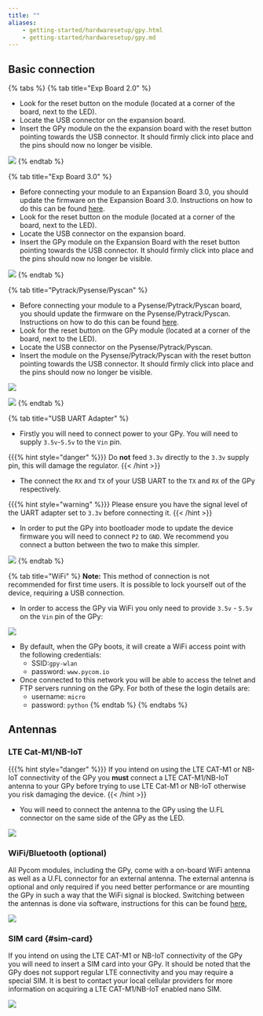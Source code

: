 ```yaml
---
title: ""
aliases:
    - getting-started/hardwaresetup/gpy.html
    - getting-started/hardwaresetup/gpy.md
---
```

## Basic connection

{% tabs %}
{% tab title="Exp Board 2.0" %}
* Look for the reset button on the module (located at a corner of the board, next to the LED).
* Locate the USB connector on the expansion board.
* Insert the GPy module on the the expansion board with the reset button pointing towards the USB connector. It should firmly click into place and the pins should now no longer be visible.

![](/gitbook/assets/expansion_board_2_gpy.png)
{% endtab %}

{% tab title="Exp Board 3.0" %}
* Before connecting your module to an Expansion Board 3.0, you should update the firmware on the Expansion Board 3.0. Instructions on how to do this can be found [here](https://docs.pycom.io/chapter/pytrackpysense/installation/firmware.html).
* Look for the reset button on the module (located at a corner of the board, next to the LED).
* Locate the USB connector on the expansion board.
* Insert the GPy module on the Expansion Board with the reset button pointing towards the USB connector. It should firmly click into place and the pins should now no longer be visible.

![](/gitbook/assets/expansion_board_3_gpy.png)
{% endtab %}

{% tab title="Pytrack/Pysense/Pyscan" %}
* Before connecting your module to a Pysense/Pytrack/Pyscan board, you should update the firmware on the Pysense/Pytrack/Pyscan. Instructions on how to do this can be found [here](https://docs.pycom.io/chapter/pytrackpysense/installation/firmware.html).
* Look for the reset button on the GPy module (located at a corner of the board, next to the LED).
* Locate the USB connector on the Pysense/Pytrack/Pyscan.
* Insert the module on the Pysense/Pytrack/Pyscan with the reset button pointing towards the USB connector. It should firmly click into place and the pins should now no longer be visible.

![](/gitbook/assets/pysense_gpy.png)

![](/gitbook/assets/pytrack_gpy.png)
{% endtab %}

{% tab title="USB UART Adapter" %}
* Firstly you will need to connect power to your GPy. You will need to supply `3.5v`-`5.5v` to the `Vin` pin.

{{{% hint style="danger" %}}}
Do **not** feed `3.3v` directly to the `3.3v` supply pin, this will damage the regulator.
{{< /hint >}}

* The connect the `RX` and `TX` of your USB UART to the `TX` and `RX` of the GPy respectively.

{{{% hint style="warning" %}}}
Please ensure you have the signal level of the UART adapter set to `3.3v` before connecting it.
{{< /hint >}}

* In order to put the GPy into bootloader mode to update the device firmware you will need to connect `P2` to `GND`. We recommend you connect a button between the two to make this simpler.

![](/gitbook/assets/uart_gpy.png)
{% endtab %}

{% tab title="WiFi" %}
**Note:** This method of connection is not recommended for first time users. It is possible to lock yourself out of the device, requiring a USB connection.

* In order to access the GPy via WiFi you only need to provide `3.5v` - `5.5v` on the `Vin` pin of the GPy:

![](/gitbook/assets/bare_gpy.png)

* By default, when the GPy boots, it will create a WiFi access point with the following credentials:
  * SSID:`gpy-wlan`
  * password: `www.pycom.io`
* Once connected to this network you will be able to access the telnet and FTP servers running on the GPy. For both of these the login details are:
  * username: `micro`
  * password: `python`
{% endtab %}
{% endtabs %}

## Antennas

### LTE Cat-M1/NB-IoT

{{{% hint style="danger" %}}}
If you intend on using the LTE CAT-M1 or NB-IoT connectivity of the GPy you **must** connect a LTE CAT-M1/NB-IoT antenna to your GPy before trying to use LTE Cat-M1 or NB-IoT otherwise you risk damaging the device.
{{< /hint >}}

* You will need to connect the antenna to the GPy using the U.FL connector on the same side of the GPy as the LED.

![](/gitbook/assets/lte_ant_gpy.png)

### WiFi/Bluetooth (optional)

All Pycom modules, including the GPy, come with a on-board WiFi antenna as well as a U.FL connector for an external antenna. The external antenna is optional and only required if you need better performance or are mounting the GPy in such a way that the WiFi signal is blocked. Switching between the antennas is done via software, instructions for this can be found [here.](https://docs.pycom.io/chapter/firmwareapi/pycom/network/wlan.html)

![](/gitbook/assets/wifi_pigtail_ant_gpy.png)

### SIM card {#sim-card}

If you intend on using the LTE CAT-M1 or NB-IoT connectivity of the GPy you will need to insert a SIM card into your GPy. It should be noted that the GPy does not support regular LTE connectivity and you may require a special SIM. It is best to contact your local cellular providers for more information on acquiring a LTE CAT-M1/NB-IoT enabled nano SIM.

![](/gitbook/assets/sim_gpy.png)



